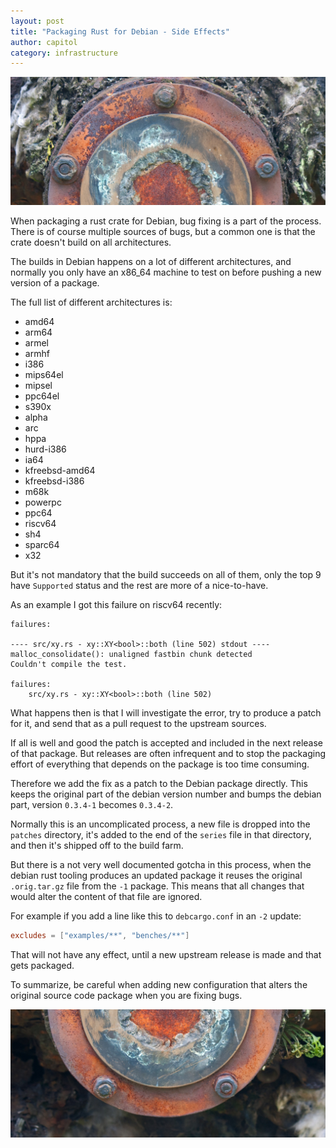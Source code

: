 ```yaml
---
layout: post
title: "Packaging Rust for Debian - Side Effects"
author: capitol
category: infrastructure
---
```

![rusted-metal-disk-top](/images/fuzzy-growth-on-rusted-metal-disk-top.jpg)

When packaging a rust crate for Debian, bug fixing is a part of the
process. There is of course multiple sources of bugs, but a common
one is that the crate doesn't build on all architectures.

The builds in Debian happens on a lot of different architectures, and
normally you only have an x86_64 machine to test on before pushing a new
version of a package.

The full list of different architectures is:

* amd64
* arm64
* armel
* armhf
* i386
* mips64el
* mipsel
* ppc64el
* s390x
* alpha
* arc
* hppa
* hurd-i386
* ia64
* kfreebsd-amd64
* kfreebsd-i386
* m68k
* powerpc
* ppc64
* riscv64
* sh4
* sparc64
* x32

But it's not mandatory that the build succeeds on all of them, only the top 9
have `Supported` status and the rest are more of a nice-to-have.

As an example I got this failure on riscv64 recently:

```
failures:

---- src/xy.rs - xy::XY<bool>::both (line 502) stdout ----
malloc_consolidate(): unaligned fastbin chunk detected
Couldn't compile the test.

failures:
    src/xy.rs - xy::XY<bool>::both (line 502)
```

What happens then is that I will investigate the error, try to produce
a patch for it, and send that as a pull request to the upstream sources.

If all is well and good the patch is accepted and included in the next
release of that package. But releases are often infrequent and to stop
the packaging effort of everything that depends on the package is too
time consuming.

Therefore we add the fix as a patch to the Debian package directly. This
keeps the original part of the debian version number and bumps the
debian part, version `0.3.4-1` becomes `0.3.4-2`.

Normally this is an uncomplicated process, a new file is dropped into
the `patches` directory, it's added to the end of the `series` file
in that directory, and then it's shipped off to the build farm.

But there is a not very well documented gotcha in this process,
when the debian rust tooling produces an updated package it reuses the
original `.orig.tar.gz` file from the `-1` package. This means that
all changes that would alter the content of that file are ignored.

For example if you add a line like this to `debcargo.conf` in an `-2` update:
```toml
excludes = ["examples/**", "benches/**"]
```

That will not have any effect, until a new upstream release is made and that
gets packaged.

To summarize, be careful when adding new configuration that alters the original
source code package when you are fixing bugs.

![rusted-metal-disk-bottom](/images/fuzzy-growth-on-rusted-metal-disk-bottom.jpg)
